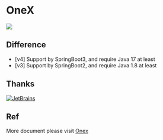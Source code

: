 # OneX
![](https://cdn4.iconfinder.com/data/icons/space-and-astronomy-1/800/rocket-128.png)

## Difference
* [v4] Support by SpringBoot3, and require Java 17 at least
* [v3] Support by SpringBoot2, and require Java 1.8 at least

## Thanks
[![JetBrains](https://resources.jetbrains.com/storage/products/company/brand/logos/jb_beam.svg)](https://www.jetbrains.com/?from=onex-boot)

## Ref
More document please visit [Onex](https://onex.nb6868.com)
